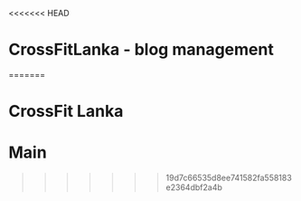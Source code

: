 <<<<<<< HEAD
# CrossFitLanka - blog management
=======
# CrossFit Lanka
# Main   
>>>>>>> 19d7c66535d8ee741582fa558183e2364dbf2a4b
